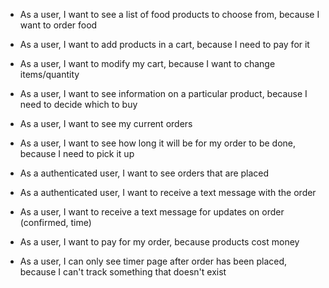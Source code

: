- As a user, I want to see a list of food products to choose from, because I want to order food

- As a user, I want to add products in a cart, because I need to pay for it

- As a user, I want to modify my cart, because I want to change items/quantity

- As a user, I want to see information on a particular product, because I need to decide which to buy

- As a user, I want to see my current orders

- As a user, I want to see how long it will be for my order to be done, because I need to pick it up

- As a authenticated user, I want to see orders that are placed

- As a authenticated user, I want to receive a text message with the order

- As a user, I want to receive a text message for updates on order (confirmed, time)

- As a user, I want to pay for my order, because products cost money

- As a user, I can only see timer page after order has been placed, because I can't track something that doesn't exist
